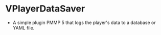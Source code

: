 # VPlayerDataSaver
- A simple plugin PMMP 5 that logs the player's data to a database or YAML file.

